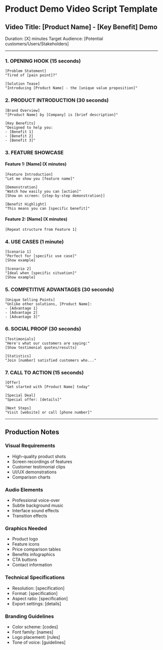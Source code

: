 # Product Demo Video Script Template

## Video Title: [Product Name] - [Key Benefit] Demo
Duration: [X] minutes
Target Audience: [Potential customers/Users/Stakeholders]

---

### 1. OPENING HOOK (15 seconds)
```
[Problem Statement]
"Tired of [pain point]?"

[Solution Tease]
"Introducing [Product Name] - the [unique value proposition]"
```

### 2. PRODUCT INTRODUCTION (30 seconds)
```
[Brand Overview]
"[Product Name] by [Company] is [brief description]"

[Key Benefits]
"Designed to help you:
- [Benefit 1]
- [Benefit 2]
- [Benefit 3]"
```

### 3. FEATURE SHOWCASE

#### Feature 1: [Name] (X minutes)
```
[Feature Introduction]
"Let me show you [feature name]"

[Demonstration]
"Watch how easily you can [action]"
[Show on screen: {step-by-step demonstration}]

[Benefit Highlight]
"This means you can [specific benefit]"
```

#### Feature 2: [Name] (X minutes)
```
[Repeat structure from Feature 1]
```

### 4. USE CASES (1 minute)
```
[Scenario 1]
"Perfect for [specific use case]"
[Show example]

[Scenario 2]
"Ideal when [specific situation]"
[Show example]
```

### 5. COMPETITIVE ADVANTAGES (30 seconds)
```
[Unique Selling Points]
"Unlike other solutions, [Product Name]:
- [Advantage 1]
- [Advantage 2]
- [Advantage 3]"
```

### 6. SOCIAL PROOF (30 seconds)
```
[Testimonials]
"Here's what our customers are saying:"
[Show testimonial quotes/results]

[Statistics]
"Join [number] satisfied customers who..."
```

### 7. CALL TO ACTION (15 seconds)
```
[Offer]
"Get started with [Product Name] today"

[Special Deal]
"Special offer: [details]"

[Next Steps]
"Visit [website] or call [phone number]"
```

---

## Production Notes

### Visual Requirements
- High-quality product shots
- Screen recordings of features
- Customer testimonial clips
- UI/UX demonstrations
- Comparison charts

### Audio Elements
- Professional voice-over
- Subtle background music
- Interface sound effects
- Transition effects

### Graphics Needed
- Product logo
- Feature icons
- Price comparison tables
- Benefits infographics
- CTA buttons
- Contact information

### Technical Specifications
- Resolution: [specification]
- Format: [specification]
- Aspect ratio: [specification]
- Export settings: [details]

### Branding Guidelines
- Color scheme: [codes]
- Font family: [names]
- Logo placement: [rules]
- Tone of voice: [guidelines]
